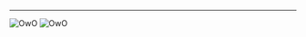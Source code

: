 ---
![OwO](https://github-readme-stats.vercel.app/api?username=shibaisdog&count_private=true&show_icons=true)
![OwO](https://github-readme-stats.vercel.app/api/top-langs/?username=shibaisdog&layout=compact&langs_count=15)
